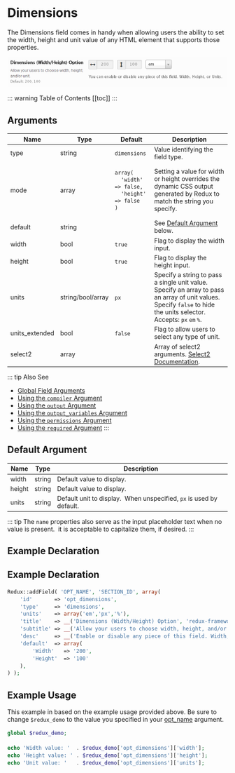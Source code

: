 # Dimensions

The Dimensions field comes in handy when allowing users the ability to set the width, height and unit value of any HTML element that supports those properties.

<span style="display:block;text-align:center">![](./img/dimensions.png)</span>

::: warning Table of Contents
[[toc]]
:::

## Arguments
|Name|Type|Default|Description|
|--- |--- |--- |--- |
|type|string|`dimensions`|Value identifying the field type.|
|mode|array|<pre class="language-php codecopy-enabled"><code>array(<br/>&nbsp;&nbsp;'width' => false,<br/>&nbsp;&nbsp;'height' => false <br/>)</code></pre>|Setting a value for width or height overrides the dynamic CSS output generated by Redux to match the string you specify.|
|default|string||See [Default Argument](#default-argument) below.|
|width|bool|`true`|Flag to display the width input.|
|height|bool|`true`|Flag to display the height input.|
|units|string/bool/array|`px`|Specify a string to pass a single unit value.  Specify an array to pass an array of unit values.  Specify `false` to hide the units selector.  Accepts: `px` `em` `%`.|
|units_extended|bool|`false`|Flag to allow users to select any type of unit.|
|select2|array||Array of select2 arguments. [Select2 Documentation](https://select2.org/configuration/options-api).|

::: tip Also See
- [Global Field Arguments](../configuration/fields/arguments.md)
- [Using the `compiler` Argument](../configuration/fields/compiler.md)
- [Using the `output` Argument](../configuration/fields/output.md)
- [Using the `output_variables` Argument](../configuration/fields/output-variables.md)
- [Using the `permissions` Argument](../configuration/fields/permissions.md)
- [Using the `required` Argument](../configuration/fields/required.md)
:::

## Default Argument
|Name|Type|Description|
|--- |--- |--- |
|width|string|Default value to display.|
|height|string|Default value to display.|
|units|string|Default unit to display.  When unspecified, `px` is used by default.|

::: tip
The `name` properties also serve as the input placeholder text when no value is present.  it is acceptable to capitalize them, if desired.
:::



## Example Declaration
<script>
import builder from './dimensions.json';
export default {
    data () {
        return {
            builder: builder,
            defaults: {}
        };
    }
}
</script>
<builder :builder_json="builder" :builder_defaults="defaults" />

## Example Declaration
```php
Redux::addField( 'OPT_NAME', 'SECTION_ID', array(
    'id'       => 'opt_dimensions',
    'type'     => 'dimensions',
    'units'    => array('em','px','%'),
    'title'    => __('Dimensions (Width/Height) Option', 'redux-framework-demo'),
    'subtitle' => __('Allow your users to choose width, height, and/or unit.', 'redux-framework-demo'),
    'desc'     => __('Enable or disable any piece of this field. Width, Height, or Units.', 'redux-framework-demo'),
    'default'  => array(
        'Width'   => '200', 
        'Height'  => '100'
    ),
) );
```

## Example Usage
This example in based on the example usage provided above. Be sure to change `$redux_demo` to the value you specified in your [opt_name](../configuration/global_arguments.md#opt_name) argument.

```php
global $redux_demo;

echo 'Width value: '  . $redux_demo['opt_dimensions']['width'];
echo 'Height value: ' . $redux_demo['opt_dimensions']['height'];
echo 'Unit value: '   . $redux_demo['opt_dimensions']['units'];
```

